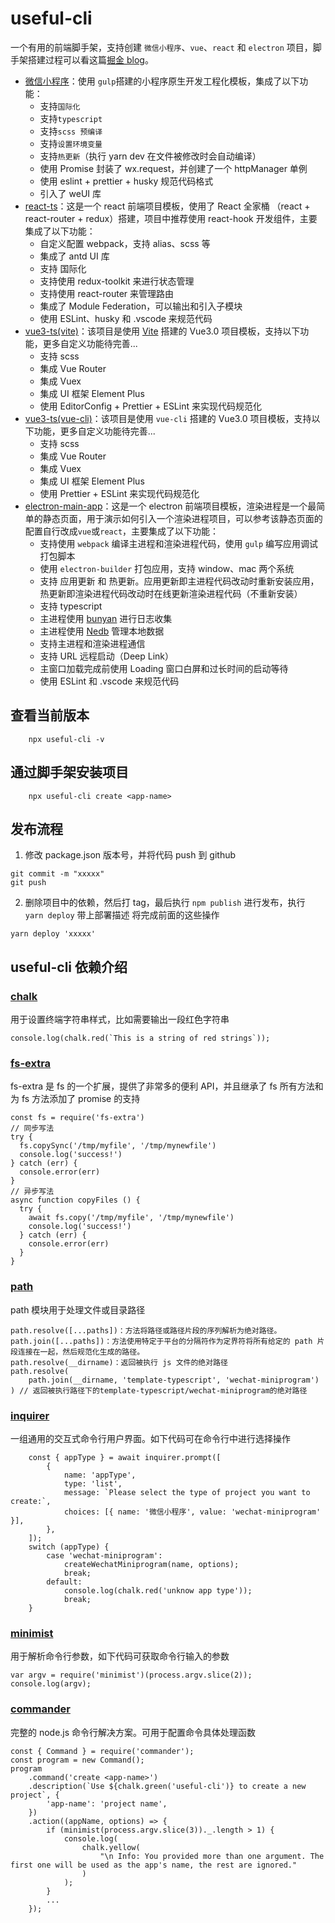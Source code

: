 # useful-cli

一个有用的前端脚手架，支持创建 `微信小程序`、`vue`、`react` 和 `electron` 项目，脚手架搭建过程可以看这篇[掘金 blog](https://juejin.cn/post/6981631766406627364)。

-   [微信小程序](./src/template-typescript/wechat-miniprogram)：使用 `gulp`搭建的小程序原生开发工程化模板，集成了以下功能：
    -   支持`国际化`
    -   支持`typescript`
    -   支持`scss 预编译`
    -   支持`设置环境变量`
    -   支持`热更新`（执行 yarn dev 在文件被修改时会自动编译）
    -   使用 Promise 封装了 wx.request，并创建了一个 httpManager 单例
    -   使用 eslint + prettier + husky 规范代码格式
    -   引入了 weUI 库
-   [react-ts](./src/template-typescript/react-app)：这是一个 react 前端项目模板，使用了 React 全家桶 （react + react-router + redux）搭建，项目中推荐使用 react-hook 开发组件，主要集成了以下功能：
    -   自定义配置 webpack，支持 alias、scss 等
    -   集成了 antd UI 库
    -   支持 国际化
    -   支持使用 redux-toolkit 来进行状态管理
    -   支持使用 react-router 来管理路由
    -   集成了 Module Federation，可以输出和引入子模块
    -   使用 ESLint、husky 和 .vscode 来规范代码
-   [vue3-ts(vite)](./src/template-typescript/vite-vue3-app)：该项目是使用 [Vite](https://cn.vitejs.dev/guide/#scaffolding-your-first-vite-project) 搭建的 Vue3.0 项目模板，支持以下功能，更多自定义功能待完善...
    -   支持 scss
    -   集成 Vue Router
    -   集成 Vuex
    -   集成 UI 框架 Element Plus
    -   使用 EditorConfig + Prettier + ESLint 来实现代码规范化
-   [vue3-ts(vue-cli)](./src/template-typescript/vue3-app)：该项目是使用 `vue-cli` 搭建的 Vue3.0 项目模板，支持以下功能，更多自定义功能待完善...
    -   支持 scss
    -   集成 Vue Router
    -   集成 Vuex
    -   集成 UI 框架 Element Plus
    -   使用 Prettier + ESLint 来实现代码规范化
-   [electron-main-app](./src/template-typescript/electron-app/electron-main-app)：这是一个 electron 前端项目模板，渲染进程是一个最简单的静态页面，用于演示如何引入一个渲染进程项目，可以参考该静态页面的配置自行改成`vue`或`react`，主要集成了以下功能：
    -   支持使用 `webpack` 编译主进程和渲染进程代码，使用 `gulp` 编写应用调试打包脚本
    -   使用 `electron-builder` 打包应用，支持 window、mac 两个系统
    -   支持 应用更新 和 热更新。应用更新即主进程代码改动时重新安装应用，热更新即渲染进程代码改动时在线更新渲染进程代码（不重新安装）
    -   支持 typescript
    -   主进程使用 [bunyan](https://www.npmjs.com/package/bunyan) 进行日志收集
    -   主进程使用 [Nedb](https://github.com/louischatriot/nedb) 管理本地数据
    -   支持主进程和渲染进程通信
    -   支持 URL 远程启动（Deep Link）
    -   主窗口加载完成前使用 Loading 窗口白屏和过长时间的启动等待
    -   使用 ESLint 和 .vscode 来规范代码

## 查看当前版本

```
    npx useful-cli -v
```

## 通过脚手架安装项目

```
    npx useful-cli create <app-name>
```

## 发布流程

1. 修改 package.json 版本号，并将代码 push 到 github

```
git commit -m "xxxxx"
git push
```

2. 删除项目中的依赖，然后打 tag，最后执行 `npm publish` 进行发布，执行 `yarn deploy` 带上部署描述 将完成前面的这些操作

```
yarn deploy 'xxxxx'
```

## useful-cli 依赖介绍

### [chalk](https://www.npmjs.com/package/chalk)

用于设置终端字符串样式，比如需要输出一段红色字符串

```
console.log(chalk.red(`This is a string of red strings`));
```

### [fs-extra](https://www.npmjs.com/package/fs-extra)

fs-extra 是 fs 的一个扩展，提供了非常多的便利 API，并且继承了 fs 所有方法和为 fs 方法添加了 promise 的支持

```
const fs = require('fs-extra')
// 同步写法
try {
  fs.copySync('/tmp/myfile', '/tmp/mynewfile')
  console.log('success!')
} catch (err) {
  console.error(err)
}
// 异步写法
async function copyFiles () {
  try {
    await fs.copy('/tmp/myfile', '/tmp/mynewfile')
    console.log('success!')
  } catch (err) {
    console.error(err)
  }
}
```

### [path](https://nodejs.org/docs/latest/api/path.html)

path 模块用于处理文件或目录路径

```
path.resolve([...paths])：方法将路径或路径片段的序列解析为绝对路径。
path.join([...paths])：方法使用特定于平台的分隔符作为定界符将所有给定的 path 片段连接在一起，然后规范化生成的路径。
path.resolve(__dirname)：返回被执行 js 文件的绝对路径
path.resolve(
    path.join(__dirname, 'template-typescript', 'wechat-miniprogram')
) // 返回被执行路径下的template-typescript/wechat-miniprogram的绝对路径
```

### [inquirer](https://www.npmjs.com/package/inquirer)

一组通用的交互式命令行用户界面。如下代码可在命令行中进行选择操作

```
    const { appType } = await inquirer.prompt([
        {
            name: 'appType',
            type: 'list',
            message: `Please select the type of project you want to create:`,
            choices: [{ name: '微信小程序', value: 'wechat-miniprogram' }],
        },
    ]);
    switch (appType) {
        case 'wechat-miniprogram':
            createWechatMiniprogram(name, options);
            break;
        default:
            console.log(chalk.red('unknow app type'));
            break;
    }
```

### [minimist](https://www.npmjs.com/package/minimist)

用于解析命令行参数，如下代码可获取命令行输入的参数

```
var argv = require('minimist')(process.argv.slice(2));
console.log(argv);
```

### [commander](https://www.npmjs.com/package/commander)

完整的 node.js 命令行解决方案。可用于配置命令具体处理函数

```
const { Command } = require('commander');
const program = new Command();
program
    .command('create <app-name>')
    .description(`Use ${chalk.green('useful-cli')} to create a new project`, {
        'app-name': 'project name',
    })
    .action((appName, options) => {
        if (minimist(process.argv.slice(3))._.length > 1) {
            console.log(
                chalk.yellow(
                    "\n Info: You provided more than one argument. The first one will be used as the app's name, the rest are ignored."
                )
            );
        }
        ...
    });
```
